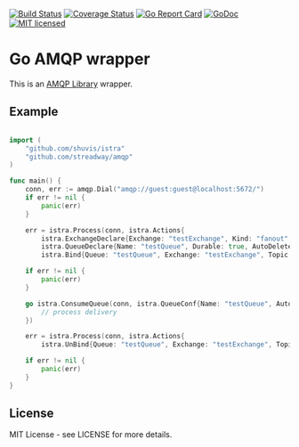 [![Build Status](https://travis-ci.org/shuvis/istra.svg)](http://travis-ci.org/shuvis/istra) 
[![Coverage Status](https://coveralls.io/repos/github/shuvis/istra/badge.svg?branch=master)](https://coveralls.io/github/shuvis/istra?branch=master)
[![Go Report Card](https://goreportcard.com/badge/github.com/shuvis/istra)](https://goreportcard.com/report/github.com/shuvis/istra)
[![GoDoc](https://godoc.org/github.com/shuvis/istra?status.svg)](http://godoc.org/github.com/shuvis/istra)
[![MIT licensed](https://img.shields.io/badge/license-MIT-blue.svg)](https://raw.githubusercontent.com/shuvis/istra/master/LICENSE)

# Go AMQP wrapper

This is an [AMQP Library](https://github.com/streadway/amqp) wrapper.

## Example

```go

import (
	"github.com/shuvis/istra"
	"github.com/streadway/amqp"
)

func main() {
	conn, err := amqp.Dial("amqp://guest:guest@localhost:5672/")
	if err != nil {
		panic(err)
	}

	err = istra.Process(conn, istra.Actions{
		istra.ExchangeDeclare{Exchange: "testExchange", Kind: "fanout", Durable: true, NoWait: false},
		istra.QueueDeclare{Name: "testQueue", Durable: true, AutoDelete: true, Exclusive: true},
		istra.Bind{Queue: "testQueue", Exchange: "testExchange", Topic: "topic", NoWait: true}})

	if err != nil {
		panic(err)
	}

	go istra.ConsumeQueue(conn, istra.QueueConf{Name: "testQueue", AutoAck: true, PrefetchCount:16}, func(d amqp.Delivery) {
		// process delivery
	})

	err = istra.Process(conn, istra.Actions{
		istra.UnBind{Queue: "testQueue", Exchange: "testExchange", Topic: "topic"}})

	if err != nil {
		panic(err)
	}
}

```

## License

MIT License - see LICENSE for more details.

